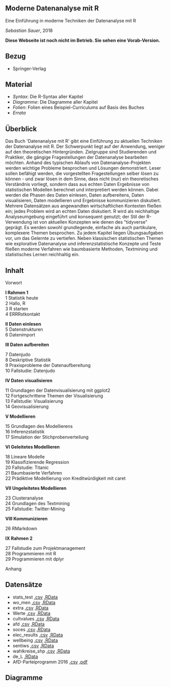 ## Moderne Datenanalyse mit R

Eine Einführung in moderne Techniken der Datenanalyse mit R

*Sebastian Sauer*, 2018



**Diese Webseite ist noch nicht im Betrieb. Sie sehen eine Vorab-Version.**






## Bezug

- Springer-Verlag



## Material

- *Syntax*: Die R-Syntax aller Kapitel
- *Diagramme*: Die Diagramme aller Kapitel
- *Folien*: Folien eines Beispiel-Curriculums auf Basis des Buches
- *Errata*


## Überblick

Das Buch 'Datenanalyse mit R' gibt eine Einführung zu aktuellen Techniken der Datenanalyse mit R. Der Schwerpunkt liegt auf der Anwendung, weniger auf den theoretischen Hintergründen. Zielgruppe sind Studierenden und Praktiker, die gängige Fragestellungen der Datenanalyse bearbeiten möchten. Anhand des typischen Ablaufs von Datenanalyse-Projekten werden wichtige Probleme besprochen und Lösungen demonstriert. Leser sollen befähigt werden, die vorgestellten Fragestellungen selber lösen zu können - und zwar lösen in dem Sinne, dass nicht (nur) ein theoretisches Verständnis vorliegt, sondern dass aus echten Daten Ergebnisse von statistischen Modellen berechnet und interpretiert werden können. Dabei werden die Phasen des Daten einlesen, Daten aufbereitens, Daten visualisieren, Daten modellieren und Ergebnisse kommunizieren diskutiert. Mehrere Datensätzen aus angewandten wirtschaftlichen Kontexten fließen ein; jedes Problem wird an echten Daten diskutiert. R wird als reichhaltige Analyseumgebung eingeführt und konsequent genutzt; der Stil der R-Verwendung ist von aktuellen Konzepten wie denen des "tidyverse" geprägt. Es werden sowohl grundlegende, einfache als auch partikulare, komplexere Themen besprochen. Zu jedem Kapitel liegen Übungsaufgaben vor, um das Gelernte zu vertiefen. Neben klassischen statistischen Themen wie explorative Datenanalyse und inferenzstatistische Konzepte und Teste fließen moderne Verfahren wie baumbasierte Methoden, Textmining und statistisches Lernen reichhaltig ein.


## Inhalt


Vorwort  

**I Rahmen 1**   
1 Statistik heute   
2 Hallo, R   
3 R starten  
4 ERRRstkontakt  

**II Daten einlesen**  
5 Datenstrukturen  
6 Datenimport  


**III Daten aufbereiten**  

7 Datenjudo  
8 Deskriptive Statistik  
9 Praxisprobleme der Datenaufbereitung  
10 Fallstudie: Datenjudo  

**IV Daten visualisieren**  

11 Grundlagen der Datenvisualisierung mit ggplot2  
12 Fortgeschrittene Themen der Visualisierung  
13 Fallstudie: Visualisierung  
14 Geovisualisierung  

**V Modellieren**  

15 Grundlagen des Modellierens  
16 Inferenzstatistik  
17 Simulation der Stichprobenverteilung  

**VI Geleitetes Modellieren**   

18 Lineare Modelle  
19 Klassifizierende Regression  
20 Fallstudie: Titanic  
21 Baumbasierte Verfahren  
22 Prädiktive Modellierung von Kreditwürdigkeit mit caret  

**VII Ungeleitetes Modellieren**  

23 Clusteranalyse  
24 Grundlagen des Textmining  
25 Fallstudie: Twitter-Mining  


**VIII Kommunizieren**   

26 RMarkdown  


**IX Rahmen 2**  

27 Fallstudie zum Projektmanagement  
28 Programmieren mit R  
29 Programmieren mit dplyr 

Anhang   


## Datensätze

- stats_test [.csv](https://raw.github.com/sebastiansauer/modar/master/datasets/stats_test.csv) [.RData](https://raw.github.com/sebastiansauer/modar/master/datasets/stats_test.RData)
- wo_men [.csv](https://raw.github.com/sebastiansauer/modar/master/datasets/wo_men.csv) [.RData](https://raw.github.com/sebastiansauer/modar/master/datasets/wo_men.RData)
- extra [.csv](https://raw.github.com/sebastiansauer/modar/master/datasets/extra.csv) [.RData](https://raw.github.com/sebastiansauer/modar/master/datasets/extra.RData)
- Werte [.csv](https://raw.github.com/sebastiansauer/modar/master/datasets/Werte.csv) [.RData](https://raw.github.com/sebastiansauer/modar/master/datasets/Werte.RData)
- cultvalues [.csv](https://raw.github.com/sebastiansauer/modar/master/datasets/cultvalues.csv) [.RData](https://raw.github.com/sebastiansauer/modar/master/datasets/cultvalues.RData)
- afd  [.csv](https://raw.github.com/sebastiansauer/modar/master/datasets/afd.csv) [.RData](https://raw.github.com/sebastiansauer/modar/master/datasets/afd.RData)
- soces [.csv](https://raw.github.com/sebastiansauer/modar/master/datasets/socec.csv) [.RData](https://raw.github.com/sebastiansauer/modar/master/datasets/socec.RData)
- elec_results [.csv](https://raw.github.com/sebastiansauer/modar/master/datasets/elec_results.csv) [.RData](https://raw.github.com/sebastiansauer/modar/master/datasets/elec_results.RData)
- wellbeing [.csv](https://raw.github.com/sebastiansauer/modar/master/datasets/wellbeing.csv) [.RData](https://raw.github.com/sebastiansauer/modar/master/datasets/wellbeing.RData)
- sentiws [.csv](https://raw.github.com/sebastiansauer/modar/master/datasets/sentiws.csv) [.RData](https://raw.github.com/sebastiansauer/modar/master/datasets/sentiws.RData)
- wahlkreise_shp [.csv](https://raw.github.com/sebastiansauer/modar/master/datasets/wahlkreise_shp.csv) [.RData](https://raw.github.com/sebastiansauer/modar/master/datasets/wahlkreise_shp.RData)
- de_L [.RData](https://raw.github.com/sebastiansauer/modar/master/datasets/de_L.RData)
- AfD-Parteiprogramm 2016 [.csv](https://raw.github.com/sebastiansauer/modar/master/datasets/afd_progrmam.csv) [.pdf](https://raw.github.com/sebastiansauer/modar/master/datasets/afd_progrmam.RData)



## Diagramme
